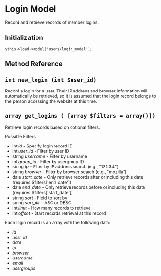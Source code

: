 # Login Model

Record and retrieve records of member logins.

## Initialization

```
$this->load->model('users/login_model');
```

## Method Reference

## `int new_login (int $user_id)`

Record a login for a user.  Their IP address and browser information will automatically be retrieved, so it is assumed that the login record belongs to the person accessing the website at this time.

## `array get_logins ( [array $filters = array()])`

Retrieve login records based on optional filters.

Possible Filters: 

* int *id* - Specify login record ID
* int *user_id* - Filter by user ID
* string *username* - Filter by username
* int *group_id* - Filter by usergroup ID
* string *ip* - Filter by IP address search (e.g., "125.34.")
* string *browser* - Filter by browser search (e.g., "mozilla")
* date *start_date* - Only retrieve records after or including this date (requires $filters['end_date'])
* date *end_date* - Only retrieve records before or including this date (requires $filters['start_date'])
* string *sort* - Field to sort by
* string *sort_dir* - ASC or DESC
* int *limit* - How many records to retrieve
* int *offset* - Start records retrieval at this record

Each login record is an array with the following data:

* *id*
* *user_id*
* *date*
* *ip*
* *browser*
* *username*
* *email*
* *usergroups*